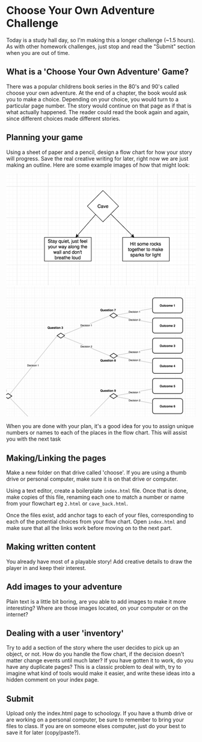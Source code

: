 # Choose Your Own Adventure Challenge

Today is a study hall day, so I'm making this a longer challenge (~1.5 hours). As with other homework challenges, just stop and read the "Submit" section when you are out of time.

## What is a 'Choose Your Own Adventure' Game?

There was a popular childrens book series in the 80's and 90's called choose your own adventure. At the end of a chapter, the book would ask you to make a choice. Depending on your choice, you would turn to a particular page number. The story would continue on that page as if that is what actually happened. The reader could read the book again and again, since different choices made different stories.

## Planning your game

Using a sheet of paper and a pencil, design a flow chart for how your story will progress. Save the real creative writing for later, right now we are just making an outline. Here are some example images of how that might look:

![Cave Choice](../imgs/cave.png) ![Flow Chart](../imgs/flow.png)

When you are done with your plan, it's a good idea for you to assign unique numbers or names to each of the places in the flow chart. This will assist you with the next task

## Making/Linking the pages

Make a new folder on that drive called 'choose'. If you are using a thumb drive or personal computer, make sure it is on that drive or computer.

Using a text editor, create a boilerplate `index.html` file. Once that is done, make copies of this file, renaming each one to match a number or name from your flowchart eg `2.html` or `cave_back.html`.

Once the files exist, add anchor tags to each of your files, corresponding to each of the potential choices from your flow chart. Open `index.html` and make sure that all the links work before moving on to the next part.

## Making written content

You already have most of a playable story! Add creative details to draw the player in and keep their interest.

## Add images to your adventure

Plain text is a little bit boring, are you able to add images to make it more interesting? Where are those images located, on your computer or on the internet?

## Dealing with a user 'inventory'

Try to add a section of the story where the user decides to pick up an object, or not. How do you handle the flow chart, if the decision doesn't matter change events until much later? If you have gotten it to work, do you have any duplicate pages? This is a classic problem to deal with, try to imagine what kind of tools would make it easier, and write these ideas into a hidden comment on your index page.

## Submit

Upload only the index.html page to schoology. If you have a thumb drive or are working on a personal computer, be sure to remember to bring your files to class. If you are on someone elses computer, just do your best to save it for later (copy/paste?).
